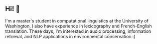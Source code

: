 ## Hi! 🦎
I'm a master's student in computational linguistics at the University of Washington. I also have experience in lexicography and French-English translation. These days, I'm interested in audio processing, information retrieval, and NLP applications in environmental conservation :)
